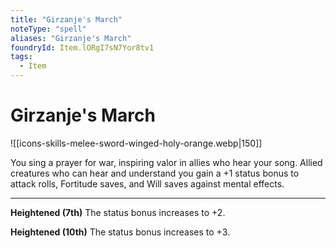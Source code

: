 ```yaml
---
title: "Girzanje's March"
noteType: "spell"
aliases: "Girzanje's March"
foundryId: Item.lORgI7sN7Yor8tv1
tags:
  - Item
---
```


# Girzanje's March
![[icons-skills-melee-sword-winged-holy-orange.webp|150]]

You sing a prayer for war, inspiring valor in allies who hear your song. Allied creatures who can hear and understand you gain a +1 status bonus to attack rolls, Fortitude saves, and Will saves against mental effects.

* * *

**Heightened (7th)** The status bonus increases to +2.

**Heightened (10th)** The status bonus increases to +3.
